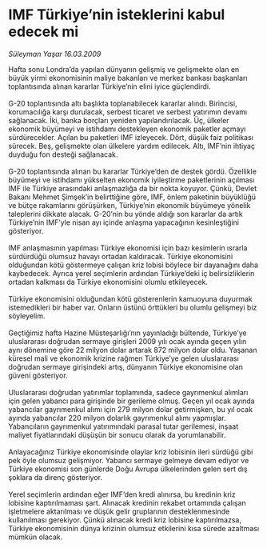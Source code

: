 # IMF Türkiye’nin isteklerini kabul edecek mi

*Süleyman Yaşar 16.03.2009*

<div class="taraf_structure_2col_1zq">
<div class="margen_n">



 <p>Hafta sonu Londra’da yapılan dünyanın gelişmiş ve gelişmekte olan en büyük yirmi ekonomisinin maliye bakanları ve merkez bankası başkanları toplantısında alınan kararlar Türkiye’nin elini iyice güçlendirdi. <br/><br/>G-20 toplantısında altı başlıkta toplanabilecek kararlar alındı. Birincisi, korumacılığa karşı durulacak, serbest ticaret ve serbest yatırımın devamı sağlanacak. İki, banka borçları yeniden yapılandırılacak. Üç, ülkeler ekonomik büyümeyi ve istihdamı destekleyen ekonomik paketler açmayı sürdürecekler. Açılan bu paketleri IMF izleyecek. Dört, düşük faiz politikası sürecek. Beş, gelişmekte olan ülkelere yardım edilecek. Altı, IMF’nin ihtiyaç duyduğu fon desteği sağlanacak. <br/><br/>G-20 toplantısında alınan bu kararlar Türkiye’den de destek gördü. Özellikle büyümeyi ve istihdamı yükselten ekonomik iyileştirme paketlerinin açılması IMF ile Türkiye arasındaki anlaşmazlığa da bir nokta koyuyor. Çünkü, Devlet Bakanı Mehmet Şimşek’in belirttiğine göre, IMF, önlem paketinin büyüklüğü ve bütçe rakamlarını görüşürken, Türkiye’nin ekonomik büyümeye yönelik taleplerini dikkate alacak. G-20’nin bu yönde aldığı son kararlar da artık Türkiye’nin IMF’yle nisan ayı içinde anlaşma yapacağının kesinleştiğini gösteriyor. <br/><br/>IMF anlaşmasının yapılması Türkiye ekonomisi için bazı kesimlerin ısrarla sürdürdüğü olumsuz havayı ortadan kaldıracak. Türkiye ekonomisini olduğundan kötü göstermeye çalışan kriz lobisi böylece bir dayanağını daha kaybedecek. Ayrıca yerel seçimlerin ardından Türkiye’deki iç belirsizliklerin ortadan kalkması da Türkiye ekonomisini olumlu etkileyecek. <br/><br/>Türkiye ekonomisini olduğundan kötü gösterenlerin kamuoyuna duyurmak istemedikleri bir haber var. Onların üstünü örttükleri bu olumlu gelişmeyi biz söyleyelim. <br/><br/>Geçtiğimiz hafta Hazine Müsteşarlığı’nın yayınladığı bültende, Türkiye’ye uluslararası doğrudan sermaye girişleri 2009 yılı ocak ayında geçen yılın aynı dönemine göre 22 milyon dolar artarak 872 milyon dolar oldu. Yaşanan küresel mali ve ekonomik krizine rağmen Türkiye’ye gelen uluslararası doğrudan sermaye girişindeki artış, dünyanın Türkiye ekonomisine olan güveni gösteriyor. <br/><br/>Uluslararası doğrudan yatırımlar toplamında, sadece gayrımenkul alımları için gelen yabancı para girişinde bir gerileme olmuş. Geçen yıl ocak ayında yabancılar gayrımenkul alımı için 279 milyon dolar getirmişken, bu yıl ocak ayında yabancılar 220 milyon dolarlık gayrımenkul alımı yapmışlar. Yabancıların gayrımenkul yatırımındaki parasal tutar gerilemesi, inşaat maliyet fiyatlarındaki düşüşün bir sonucu olarak da yorumlanabilir. <br/><br/>Anlayacağınız Türkiye ekonomisinde olaylar kriz lobisinin ileri sürdüğü gibi pek öyle olumsuz gelişmiyor. Yabancı sermaye gelmeye devam ediyor ve Türkiye ekonomisi son günlerde Doğu Avrupa ülkelerinden gelen sert dış şoklara da direnç gösteriyor. <br/><br/>Yerel seçimlerin ardından eğer IMF’den kredi alınırsa, bu kredinin kriz lobisine kaptırılmaması şart. Alınacak kredinin rekabet ortamında çalışan işletmelere aktarılması ve düşük gelir gruplarının desteklenmesinde kullanılması gerekiyor. Çünkü alınacak kredi kriz lobisine kaptırılmazsa, Türkiye ekonomisinin dünya krizinin olumsuz etkilerini kısa sürede azaltması mümkün olacak.</p>

<br/>


<div id="taraf_not">
</div>

</div>


</div>
